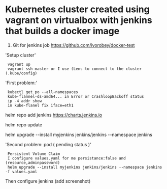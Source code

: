# Kubernetes cluster created using vagrant on virtualbox with jenkins that builds a docker image
1) Git for jenkins job https://github.com/ivorobey/docker-test


 'Setup cluster'
 
     vagrant up
     vagrant ssh master or I use (Lens to connect to the cluster (.kube/config)
 
 
 
 'First problem:' 
 
     kubectl get po --all-namespaces
     kube-flannel-ds-amd64... in Error or CrashloopBackoff status
     ip -4 addr show
     in kube-flanel fix iface=eth1


helm repo add jenkins https://charts.jenkins.io

helm repo update

helm upgrade --install myjenkins jenkins/jenkins --namespace jenkins


'Second problem: pod ( pending status )'

     Persistent Volume Claim
     I configure values.yaml for me persistance:false and (resource,adminpassword) 
     helm upgrade --install myjenkins jenkins/jenkins --namespace jenkins -f values.yaml

Then configure jenkins (add screenshot)
 
